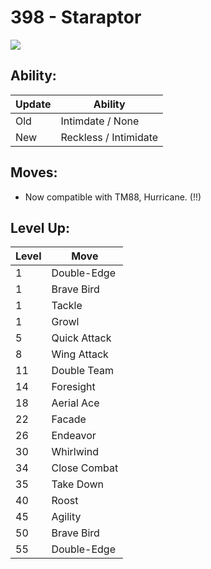# 398 - Staraptor
![][398]

## Ability:

Update | Ability
---    | ---
Old    | Intimdate / None
New    | Reckless / Intimidate

## Moves:

 - Now compatible with TM88, Hurricane. (!!)

## Level Up:

Level | Move
---   | ---
  1   | Double-Edge
  1   | Brave Bird
  1   | Tackle
  1   | Growl
  5   | Quick Attack
  8   | Wing Attack
 11   | Double Team
 14   | Foresight
 18   | Aerial Ace
 22   | Facade
 26   | Endeavor
 30   | Whirlwind
 34   | Close Combat
 35   | Take Down
 40   | Roost
 45   | Agility
 50   | Brave Bird
 55   | Double-Edge



[398]: /img/pokemon/398.png
